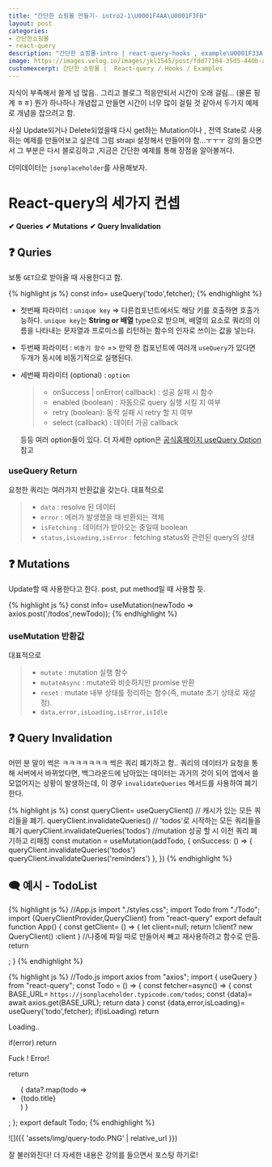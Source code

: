```yaml
---
title: "간단한 쇼핑몰 만들기- intro2-1\U0001F4AA\U0001F3FB"
layout: post
categories:
- 간단한쇼핑몰
- react-query
description: "간단한 쇼핑몰-intro | react-query-hooks , example\U0001F33A"
image: https://images.velog.io/images/jkl1545/post/fdd77104-35d5-440b-a12f-5f94e1f1ea81/Group%2012.png
customexcerpt: 간단한 쇼핑몰 |  React-query / Hooks / Examples
---
```


지식이 부족해서 쓸게 넘 많음.. 그리고 블로그 적응안되서 시간이 오래 걸림... (물론 핑계 ㅎㅎ)
뭔가 하나하나 개념잡고 만들면 시간이 너무 많이 걸릴 것 같아서 두가지 예제로 개념을 잡으려고 함.

사실  Update되거나 Delete되었을때 다시 get하는 Mutation이나 , 전역 State로 사용하는 예제를 만들어보고 싶은데 그럼 strapi 설정해서 만들어야 함...ㅜㅜㅜ 강의 들으면서 그 부분은 다시 블로깅하고 ,지금은 간단한 예제를 통해 장점을 알아볼꺼다. 

더미데이터는 `jsonplaceholder`를 사용해보자. 

# React-query의 세가지 컨셉
**✔ Queries**
**✔ Mutations**
**✔ Query Invalidation**

## ❓ Quries

보통 `GET`으로 받아올 때 사용한다고 함.

{% highlight js %}
 const info= useQuery('todo',fetcher);
{%  endhighlight  %}
- 첫번째 파라미터 : `unique key` => 다른컴포넌트에서도 해당 키를 호출하면 호출가능하다. `unique key`는 **String or 배열** type으로 받으며, 배열의 요소로 쿼리의 이름을 나타내는 문자열과 프로미스를 리턴하는 함수의 인자로 쓰이는 값을 넣는다.
- 두번째 파라미터 : `비동기 함수` => 만약 한 컴포넌트에 여러개 `useQuery`가 있다면 두개가 동시에 비동기적으로 실행된다.
- 세번째 파라미터 (optional) : `option`
	>* onSuccess | onError( callback) : 성공 실패 시 함수
	>* enabled (boolean) : 자동으로 query 실행 시킬 지 여부
	>* retry (boolean): 동작 실패 시 retry 할 지 여부
	>* select  (callback) : 데이터 가공 callback

	등등 여러 option들이 있다. 더 자세한 option은 [공식홈페이지 useQuery Option](https://react-query.tanstack.com/reference/useQuery#_top) 참고

### useQuery Return
요청한 쿼리는 여러가지 반환값을 갖는다. 대표적으로 

> * `data` : resolve 된 데이터
> * `error` : 에러가 발생했을 때 반환되는 객체
> * `isFetching` :  데이터가 받아오는 중일때 boolean
> * `status,isLoading,isError` : fetching status와 관련된 query의 상태 


## ❓ Mutations
Update할 때 사용한다고 한다. post, put method일 때 사용할 듯.

{% highlight js %}
 const info= useMutation(newTodo => axios.post('/todos',newTodo));
{% endhighlight %}

### useMutation 반환값
대표적으로 

> * `mutate` : mutation 실행 함수
> * `mutateAsync` :  mutate와 비슷하지만 promise 반환
> * `reset` :  mutate 내부 상태를 정리하는 함수(즉, mutate 초기 상태로 재설정).
> * `data,error,isLoading,isError,isIdle`

## ❓  Query Invalidation
어떤 분 말이 썩은 ㅋㅋㅋㅋㅋㅋㅋ 썩은 쿼리 폐기하고 함.. 
쿼리의 데이터가 요청을 통해 서버에서 바뀌었다면, 백그라운드에 남아있는 데이터는 과거의 것이 되어 앱에서 쓸모없어지는 상황이 발생하는데, 이 경우  `invalidateQueries` 메서드를 사용하여 폐기한다. 

{% highlight js %}
const queryClient= useQueryClient()
// 캐시가 있는 모든 쿼리들을 폐기.
queryClient.invalidateQueries()
// 'todos'로 시작하는 모든 쿼리들을 폐기
queryClient.invalidateQueries('todos')
//mutation 성공 할 시 이전 쿼리 폐기하고 리패칭
 const mutation = useMutation(addTodo, {
   onSuccess: () => {
     queryClient.invalidateQueries('todos')
     queryClient.invalidateQueries('reminders')
   },
 })
{% endhighlight %}

## 🗨 예시 - TodoList
{% highlight js %}
//App.js
import "./styles.css";
import Todo from  "./Todo";
import {QueryClientProvider,QueryClient} from "react-query"
export default function App() {
  const getClient= () => {
    let client=null;
    return !client? new QueryClient() :client
  }
	//나중에 파일 따로 만들어서 빼고 재사용하려고 함수로 만듬.
  return <QueryClientProvider client={getClient()}>
    <div className="App">
      <Todo />
      </div>
  </QueryClientProvider>;
}
{% endhighlight %}

{% highlight js %}
//Todo.js
import axios from "axios";
import { useQuery } from "react-query";
const Todo = () => {
const fetcher=async() => {
  const BASE_URL= `https://jsonplaceholder.typicode.com/todos`;
  const {data}= await axios.get(BASE_URL);
  return data
}
const {data,error,isLoading}= useQuery('todo',fetcher);
  if(isLoading) return <p>Loading..</p>
  if(error) return <p>Fuck ! Error! </p>
  return <ul>{
    data?.map(todo => <li key={todo.id}>{todo.title}</li>)
  }</ul>;
};
export default Todo;
{% endhighlight %}

![]({{ 'assets/img/query-todo.PNG' | relative_url }})

잘 불러와진다! 더 자세한 내용은 강의를 들으면서 포스팅 하기로!
